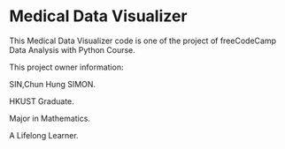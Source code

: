 # Medical Data Visualizer

This Medical Data Visualizer code is one of the project of freeCodeCamp Data Analysis with Python Course.

This project owner information:

SIN,Chun Hung SIMON.

HKUST Graduate.

Major in Mathematics.

A Lifelong Learner.
